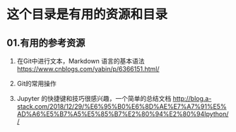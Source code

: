 # 这个目录是有用的资源和目录
## 01.有用的参考资源

1. 在Git中进行文本，Markdown 语言的基本语法<https://www.cnblogs.com/yabin/p/6366151.html/>

2. Git的常用操作

3. Jupyter 的快捷键和技巧很感兴趣，一个简单的总结文档 <http://blog.a-stack.com/2018/12/29/%E6%95%B0%E6%8D%AE%E7%A7%91%E5%AD%A6%E5%B7%A5%E5%85%B7%E2%80%94%E2%80%94Ipython//>

